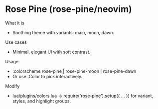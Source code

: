 # Rose Pine (rose-pine/neovim)

What it is
- Soothing theme with variants: main, moon, dawn.

Use cases
- Minimal, elegant UI with soft contrast.

Usage
- :colorscheme rose-pine | rose-pine-moon | rose-pine-dawn
- Or use :Color to pick interactively.

Modify
- lua/plugins/colors.lua → require('rose-pine').setup({ ... }) for variant, styles, and highlight groups.